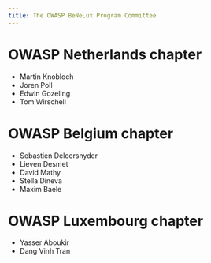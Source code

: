 ```yaml
---
title: The OWASP BeNeLux Program Committee
---
```


# OWASP Netherlands chapter
* Martin Knobloch
* Joren Poll
* Edwin Gozeling
* Tom Wirschell

# OWASP Belgium chapter
* Sebastien Deleersnyder
* Lieven Desmet
* David Mathy
* Stella Dineva
* Maxim Baele

# OWASP Luxembourg chapter
* Yasser Aboukir
* Dang Vinh Tran
